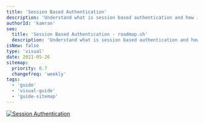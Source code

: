 ```yaml
---
title: 'Session Based Authentication'
description: 'Understand what is session based authentication and how it is implemented'
authorId: 'kamran'
seo:
  title: 'Session Based Authentication - roadmap.sh'
  description: 'Understand what is session based authentication and how it is implemented'
isNew: false
type: 'visual'
date: 2021-05-26
sitemap:
  priority: 0.7
  changefreq: 'weekly'
tags:
  - 'guide'
  - 'visual-guide'
  - 'guide-sitemap'
---
```


[![Session Authentication](/guides/session-authentication.png)](/guides/session-authentication.png)
